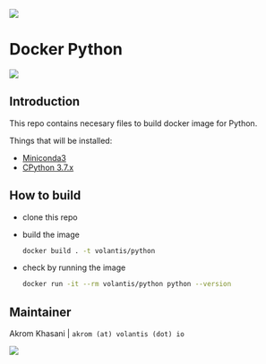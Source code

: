 [![](https://img.shields.io/badge/Docker%20Hub-%E2%86%92-blue.svg?style=flat-square&logo=docker&logoColor=white)](https://hub.docker.com/r/volantis/python)

# Docker Python

[![](https://img.shields.io/badge/Python-3.7.x-orange.svg?style=flat-square&logo=python&logoColor=white)](https://www.python.org)

## Introduction

This repo contains necesary files to build docker image for Python.

Things that will be installed:

- [Miniconda3](https://repo.continuum.io/miniconda)
- [CPython 3.7.x](https://github.com/python/cpython)

## How to build

- clone this repo

- build the image
  ```bash
  docker build . -t volantis/python
  ```

- check by running the image
  ```bash
  docker run -it --rm volantis/python python --version
  ```

## Maintainer

Akrom Khasani | `akrom (at) volantis (dot) io`

[![](https://img.shields.io/badge/Made%20with%20&hearts;-@VolantisIO-orange.svg?style=flat-square)](https://volantis.io)
